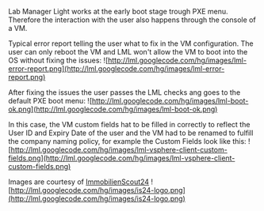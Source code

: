 Lab Manager Light works at the early boot stage trough PXE menu. Therefore the interaction with the user also happens through the console of a VM.


Typical error report telling the user what to fix in the VM configuration. The user can only reboot the VM and LML won't allow the VM to boot into the OS without fixing the issues:
![http://lml.googlecode.com/hg/images/lml-error-report.png](http://lml.googlecode.com/hg/images/lml-error-report.png)

After fixing the issues the user passes the LML checks ang goes to the default PXE boot menu:
![http://lml.googlecode.com/hg/images/lml-boot-ok.png](http://lml.googlecode.com/hg/images/lml-boot-ok.png)

In this case, the VM custom fields hat to be filled in correctly to reflect the User ID and Expiry Date of the user and the VM had to be renamed to fulfill the company naming policy, for example the Custom Fields look like this:
![http://lml.googlecode.com/hg/images/lml-vsphere-client-custom-fields.png](http://lml.googlecode.com/hg/images/lml-vsphere-client-custom-fields.png)

Images are courtesy of [ImmobilienScout24](http://www.immobilienscout24.de) ![http://lml.googlecode.com/hg/images/is24-logo.png](http://lml.googlecode.com/hg/images/is24-logo.png)